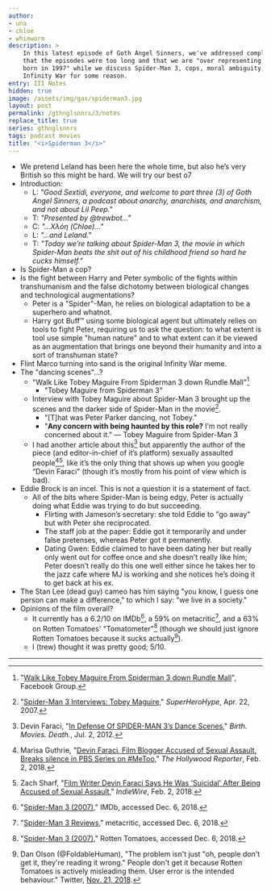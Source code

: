 ```yaml
---
author:
- una
- chloe
- whimworm
description: >
    In this latest episode of Goth Angel Sinners, we've addressed complaints
    that the episodes were too long and that we are "over representing people
    born in 1997" while we discuss Spider-Man 3, cops, moral ambiguity, and
    Infinity War for some reason.
entry: III Notes
hidden: true
image: /assets/img/gas/spiderman3.jpg
layout: post
permalink: /gthnglsnnrs/3/notes
replace_title: true
series: gthnglsnnrs
tags: podcast movies
title: "<i>Spiderman 3</i>"
---
```


 - We pretend Leland has been here the whole time, but also he’s very British so
   this might be hard. We will try our best o7
 - Introduction:
   - L: _"Good Sextidi, everyone, and welcome to part three (3) of Goth Angel
     Sinners, a podcast about anarchy, anarchists, and anarchism, and not about
     Lil Peep."_
   - T: _"Presented by @trewbot..."_
   - C: _"...Χλόη (Chloe)..."_
   - L: _"...and Leland."_
   - T: _"Today we’re talking about Spider-Man 3, the movie in which Spider-Man
     beats the shit out of his childhood friend so hard he cucks himself."_
 - Is Spider-Man a cop?
 - Is the fight between Harry and Peter symbolic of the fights within
   transhumanism and the false dichotomy between biological changes and
   technological augmentations?
   - Peter is a "Spider"-Man, he relies on biological adaptation to be a
     superhero and whatnot.
   - Harry got Buff™ using some biological agent but ultimately relies on tools
     to fight Peter, requiring us to ask the question: to what extent is tool
     use simple "human nature" and to what extent can it be viewed as an
     augmentation that brings one beyond their humanity and into a sort of
     transhuman state?
 - Flint Marco turning into sand is the original Infinity War meme.
 - The "dancing scenes"...?
   - "Walk Like Tobey Maguire From Spiderman 3 down Rundle Mall"[^1]
     - "Tobey Maguire from Spiderman 3"
   - Interview with Tobey Maguire about Spider-Man 3 brought up the scenes and
     the darker side of Spider-Man in the movie[^2].
     - "[T]hat was Peter Parker dancing, not Tobey."
     - "**Any concern with being haunted by this role?** I’m not really
       concerned about it." &mdash; Tobey Maguire from Spider-Man 3
   - I had another article about this[^3] but apparently the author of the piece
     (and editor-in-chief of it’s platform) sexually assaulted people[^4][^5],
     like it’s the only thing that shows up when you google “Devin Faraci”
     (though it’s mostly from his point of view which is bad).
 - Eddie Brock is an incel. This is not a question it is a statement of fact.
   - All of the bits where Spider-Man is being edgy, Peter is actually doing
     what Eddie was trying to do but succeeding.
     - Flirting with Jameson’s secretary: she told Eddie to "go away" but with
       Peter she reciprocated.
     - The staff job at the paper: Eddie got it temporarily and under false
       pretenses, whereas Peter got it permanently.
     - Dating Gwen: Eddie claimed to have been dating her but really only went
       out for coffee once and she doesn’t really like him; Peter doesn’t really
       do this one well either since he takes her to the jazz cafe where MJ is
       working and she notices he’s doing it to get back at his ex.
 - The Stan Lee (dead guy) cameo has him saying "you know, I guess one person
   can make a difference," to which I say: "we live in a society."
 - Opinions of the film overall?
   - It currently has a 6.2/10 on IMDb[^6], a 59% on metacritic[^7], and a 63%
     on Rotten Tomatoes' "Tomatometer"[^8] (though we should just ignore Rotten
     Tomatoes because it sucks actually[^9]).
   - I (trew) thought it was pretty good; 5/10.

---

[^1]: "[Walk Like Tobey Maguire From Spiderman 3 down Rundle Mall][1]", Facebook
      Group.

[^2]: "[Spider-Man 3 Interviews: Tobey Maguire][2]," _SuperHeroHype_, Apr. 22,
      2007.

[^3]: Devin Faraci, "[In Defense Of SPIDER-MAN 3’s Dance Scenes,][3]" _Birth.
      Movies. Death._, Jul. 2, 2012.

[^4]: Marisa Guthrie, "[Devin Faraci, Film Blogger Accused of Sexual Assault,
      Breaks silence in PBS Series on #MeToo,][4]" _The Hollywood Reporter_,
      Feb. 2, 2018.

[^5]: Zach Sharf, "[Film Writer Devin Faraci Says He Was 'Suicidal' After Being
      Accused of Sexual Assault,][5]" _IndieWire_, Feb. 2, 2018.

[^6]: "[Spider-Man 3 (2007),][6]" IMDb, accessed Dec. 6, 2018.

[^7]: "[Spider-Man 3 Reviews,][7]" metacritic, accessed Dec. 6, 2018.

[^8]: "[Spider-Man 3 (2007),][8]" Rotten Tomatoes, accessed Dec. 6, 2018.

[^9]: Dan Olson (@FoldableHuman), "The problem isn't just "oh, people don't get
      it, they're reading it wrong." People don't get it because Rotten Tomatoes
      is actively misleading them. User error is the intended behaviour."
      Twitter, [Nov. 21, 2018][9].

[1]: https://www.facebook.com/Walk-Like-Tobey-Maguire-From-Spiderman-3-down-Rundle-Mall-600941866742859/
[2]: https://www.superherohype.com/features/93461-spider-man-3-interviews-tobey-maguire
[3]: https://birthmoviesdeath.com/2012/07/02/in-defense-of-spider-man-3s-dance-scenes
[4]: https://www.hollywoodreporter.com/news/devin-faraci-film-blogger-accused-sexual-assault-breaks-silence-pbs-series-metoo-1081031
[5]: https://www.indiewire.com/2018/02/devin-faraci-suicidal-sexual-assault-birth-movies-death-1201924420/
[6]: https://www.imdb.com/title/tt0413300/
[7]: https://www.metacritic.com/movie/spider-man-3
[8]: https://www.rottentomatoes.com/m/spiderman_3/
[9]: https://twitter.com/FoldableHuman/status/1065134386931093505

